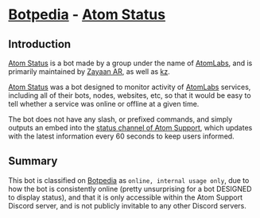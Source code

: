 # [Botpedia](/README.md) - [Atom Status](/bots/Atom%20Status/README.md)

## Introduction
[Atom Status](/bots/Atom%20Status/README.md) is a bot made by a group under the name of [AtomLabs](/groups/AtomLabs/README.md), and is primarily maintained by [Zayaan AR](/developers/Zayaan%20AR/README.md), as well as [kz](/developers/k_z./README.md).

[Atom Status](/bots/Atom%20Status/README.md) was a bot designed to monitor activity of [AtomLabs](/groups/AtomLabs/README.md) services, including all of their bots, nodes, websites, etc, so that it would be easy to tell whether a service was online or offline at a given time.

The bot does not have any slash, or prefixed commands, and simply outputs an embed into the [status channel of Atom Support](https://discord.com/channels/1252393773468745852/1286045473119141949), which updates with the latest information every 60 seconds to keep users informed.

## Summary
This bot is classified on [Botpedia](/README.md) as `online, internal usage only`, due to how the bot is consistently online (pretty unsurprising for a bot DESIGNED to display status), and that it is only accessible within the Atom Support Discord server, and is not publicly invitable to any other Discord servers.